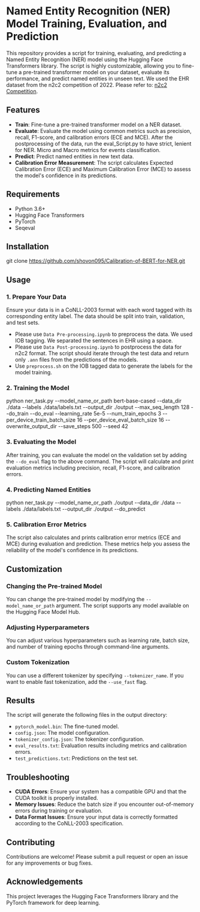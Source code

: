 # Named Entity Recognition (NER) Model Training, Evaluation, and Prediction

This repository provides a script for training, evaluating, and predicting a Named Entity Recognition (NER) model using the Hugging Face Transformers library. The script is highly customizable, allowing you to fine-tune a pre-trained transformer model on your dataset, evaluate its performance, and predict named entities in unseen text. We used the EHR dataset from the n2c2 competition of 2022. Please refer to: [n2c2 Competition](https://n2c2.dbmi.hms.harvard.edu/).

## Features

- **Train**: Fine-tune a pre-trained transformer model on a NER dataset.
- **Evaluate**: Evaluate the model using common metrics such as precision, recall, F1-score, and calibration errors (ECE and MCE). After the postprocessing of the data, run the eval_Script.py to have strict, lenient for NER. Micro and Macro metrics for events classification.
- **Predict**: Predict named entities in new text data.
- **Calibration Error Measurement**: The script calculates Expected Calibration Error (ECE) and Maximum Calibration Error (MCE) to assess the model's confidence in its predictions.

## Requirements

- Python 3.6+
- Hugging Face Transformers
- PyTorch
- Seqeval

## Installation

git clone https://github.com/shovon095/Calibration-of-BERT-for-NER.git

## Usage

### 1. Prepare Your Data
Ensure your data is in a CoNLL-2003 format with each word tagged with its corresponding entity label. The data should be split into train, validation, and test sets.

- Please use `Data Pre-processing.ipynb` to preprocess the data. We used IOB tagging. We separated the sentences in EHR using a space.
- Please use `Data Post-processing.ipynb` to postprocess the data for n2c2 format. The script should iterate through the test data and return only `.ann` files from the predictions of the models.
- Use `preprocess.sh` on the IOB tagged data to generate the labels for the model training.

### 2. Training the Model
python ner_task.py
--model_name_or_path bert-base-cased
--data_dir ./data
--labels ./data/labels.txt
--output_dir ./output
--max_seq_length 128
--do_train
--do_eval
--learning_rate 5e-5
--num_train_epochs 3
--per_device_train_batch_size 16
--per_device_eval_batch_size 16
--overwrite_output_dir
--save_steps 500
--seed 42


### 3. Evaluating the Model
After training, you can evaluate the model on the validation set by adding the `--do_eval` flag to the above command. The script will calculate and print evaluation metrics including precision, recall, F1-score, and calibration errors.

### 4. Predicting Named Entities

python ner_task.py
--model_name_or_path ./output
--data_dir ./data
--labels ./data/labels.txt
--output_dir ./output
--do_predict

### 5. Calibration Error Metrics
The script also calculates and prints calibration error metrics (ECE and MCE) during evaluation and prediction. These metrics help you assess the reliability of the model's confidence in its predictions.

## Customization

### Changing the Pre-trained Model
You can change the pre-trained model by modifying the `--model_name_or_path` argument. The script supports any model available on the Hugging Face Model Hub.

### Adjusting Hyperparameters
You can adjust various hyperparameters such as learning rate, batch size, and number of training epochs through command-line arguments.

### Custom Tokenization
You can use a different tokenizer by specifying `--tokenizer_name`. If you want to enable fast tokenization, add the `--use_fast` flag.

## Results

The script will generate the following files in the output directory:

- `pytorch_model.bin`: The fine-tuned model.
- `config.json`: The model configuration.
- `tokenizer_config.json`: The tokenizer configuration.
- `eval_results.txt`: Evaluation results including metrics and calibration errors.
- `test_predictions.txt`: Predictions on the test set.

## Troubleshooting

- **CUDA Errors**: Ensure your system has a compatible GPU and that the CUDA toolkit is properly installed.
- **Memory Issues**: Reduce the batch size if you encounter out-of-memory errors during training or evaluation.
- **Data Format Issues**: Ensure your input data is correctly formatted according to the CoNLL-2003 specification.

## Contributing

Contributions are welcome! Please submit a pull request or open an issue for any improvements or bug fixes.

## Acknowledgements

This project leverages the Hugging Face Transformers library and the PyTorch framework for deep learning.
